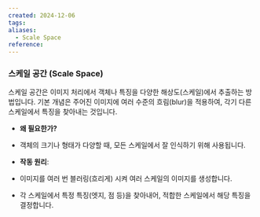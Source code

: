 ```yaml
---
created: 2024-12-06
tags: 
aliases:
  - Scale Space
reference:
---
```

### 스케일 공간 (Scale Space)

스케일 공간은 이미지 처리에서 객체나 특징을 다양한 해상도(스케일)에서 추출하는 방법입니다. 기본 개념은 주어진 이미지에 여러 수준의 흐림(blur)을 적용하여, 각기 다른 스케일에서 특징을 찾아내는 것입니다.

- **왜 필요한가?**

- 객체의 크기나 형태가 다양할 때, 모든 스케일에서 잘 인식하기 위해 사용됩니다.

- **작동 원리**:

- 이미지를 여러 번 블러링(흐리게) 시켜 여러 스케일의 이미지를 생성합니다.

- 각 스케일에서 특정 특징(엣지, 점 등)을 찾아내어, 적합한 스케일에서 해당 특징을 결정합니다.
